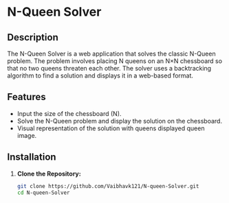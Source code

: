 # N-Queen Solver

## Description

The N-Queen Solver is a web application that solves the classic N-Queen problem. The problem involves placing N queens on an N×N chessboard so that no two queens threaten each other. The solver uses a backtracking algorithm to find a solution and displays it in a web-based format.

## Features

- Input the size of the chessboard (N).
- Solve the N-Queen problem and display the solution on the chessboard.
- Visual representation of the solution with queens displayed queen image.

## Installation

1. **Clone the Repository:**

   ```bash
   git clone https://github.com/Vaibhavk121/N-queen-Solver.git
   cd N-queen-Solver
